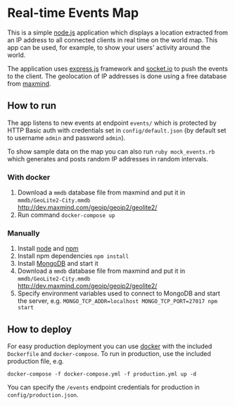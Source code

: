 # Real-time Events Map
This is a simple [node.js](https://nodejs.org/) application which displays a location extracted from an IP address to all connected clients in real time on the world map. This app can be used, for example, to show your users' activity around the world.

The application uses [express.js](http://expressjs.com/) framework and [socket.io](http://socket.io/) to push the events to the client. The geolocation of IP addresses is done using a free database from [maxmind](https://www.maxmind.com).

## How to run
The app listens to new events at endpoint `events/` which is protected by HTTP Basic auth with credentials set in `config/default.json` (by default set to username `admin` and password `admin`).

To show sample data on the map you can also run `ruby mock_events.rb` which generates and posts random IP addresses in random intervals.

### With docker
1. Download a `mmdb` database file from maxmind and put it in `mmdb/GeoLite2-City.mmdb`
http://dev.maxmind.com/geoip/geoip2/geolite2/
2. Run command `docker-compose up`

### Manually
1. Install [node](https://nodejs.org/) and [npm](https://www.npmjs.com/)
2. Install npm dependencies `npm install`
3. Install [MongoDB](https://docs.mongodb.org/manual/installation/) and start it
4. Download a `mmdb` database file from maxmind and put it in `mmdb/GeoLite2-City.mmdb`
http://dev.maxmind.com/geoip/geoip2/geolite2/
5. Specify environment variables used to connect to MongoDB and start the server, e.g. `MONGO_TCP_ADDR=localhost MONGO_TCP_PORT=27017 npm start`

## How to deploy
For easy production deployment you can use [docker](https://www.docker.com/) with the included `Dockerfile` and `docker-compose`. To run in production, use the included production file, e.g.

    docker-compose -f docker-compose.yml -f production.yml up -d

You can specify the `/events` endpoint credentials for production in `config/production.json`.

